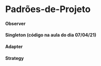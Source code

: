 # Padrões-de-Projeto

#### Observer

#### Singleton (código na aula do dia 07/04/21)  

#### Adapter  

#### Strategy
